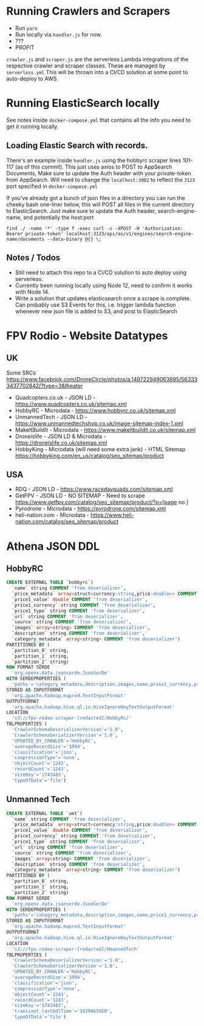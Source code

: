 # Running Crawlers and Scrapers
* Run `yarn`
* Run locally via `handler.js` for now.
* ???
* PROFIT

`crawler.js` and `scraper.js` are the serverless Lambda integrations of the
respective crawler and scraper classes. These are managed by `serverless.yml`
This will be thrown into a CI/CD solution at some point to auto-deploy to AWS.

# Running ElasticSearch locally
See notes inside `docker-compose.yml` that contains all the info you need to get it running
locally.

## Loading Elastic Search with records.
There's an example inside `handler.js` using the hobbyrc scraper lines 101-117 (as of this commit).
This just uses axios to POST to AppSearch Documents, Make sure to update the Auth header with your private-token from AppSearch.
Will need to change the `localhost:3002` to reflect the `3123` port specified in `docker-compose.yml`

If you've already got a bunch of json files in a directory you can run the cheeky bash one-liner below, this will POST all files in the current directory to ElasticSearch. Just make sure to update the Auth header, search-engine-name, and potentially the host:port
```
find ./ -name '*' -type f -exec curl -s -XPOST -H 'Authorization: Bearer private-token' localhost:3123/api/as/v1/engines/search-engine-name/documents --data-binary @{} \;
```

## Notes / Todos
* Still need to attach this repo to a CI/CD solution to auto deploy using serverless.
* Currently been running locally using Node 12, need to confirm it works with Node 14.
* Write a solution that updates elasticsearch once a scrape is complete. Can probably use S3 Events for this, i.e. trigger lambda function whenever new json file is added to S3, and post to ElasticSearch

# FPV Rodio - Website Datatypes

## UK
Some SRCs https://www.facebook.com/DroneCircle/photos/a.149722949063895/563333437702842/?type=3&theater

* Quadcopters.co.uk - JSON LD - https://www.quadcopters.co.uk/sitemap.xml
* HobbyRC - Microdata - https://www.hobbyrc.co.uk/sitemap.xml
* UnmannedTech - JSON LD - https://www.unmannedtechshop.co.uk/image-sitemap-index-1.xml
* MakeItBuildIt - Microdata - https://www.makeitbuildit.co.uk/sitemap.xml
* Droneislife - JSON LD & Microdata - https://droneislife.co.uk/sitemap.xml
* HobbyKing - Microdata (will need some extra jank) - HTML Sitemap https://hobbyking.com/en_us/catalog/seo_sitemap/product

## USA
* RDQ - JSON LD - https://www.racedayquads.com/sitemap.xml
* GetFPV - JSON LD - NO SITEMAP - Need to scrape https://www.getfpv.com/catalog/seo_sitemap/product/?p=[page no.]
* Pyrodrone - Microdata - https://pyrodrone.com/sitemap.xml
* heli-nation.com - Microdata - https://www.heli-nation.com/catalog/seo_sitemap/product

# Athena JSON DDL

## HobbyRC
```sql
CREATE EXTERNAL TABLE `hobbyrc`(
  `name` string COMMENT 'from deserializer', 
  `price_metadata` array<struct<currency:string,price:double>> COMMENT 'from deserializer', 
  `price1_value` double COMMENT 'from deserializer', 
  `price1_currency` string COMMENT 'from deserializer', 
  `price1_type` string COMMENT 'from deserializer', 
  `url` string COMMENT 'from deserializer', 
  `source` string COMMENT 'from deserializer', 
  `images` array<string> COMMENT 'from deserializer', 
  `description` string COMMENT 'from deserializer', 
  `category_metadata` array<string> COMMENT 'from deserializer')
PARTITIONED BY ( 
  `partition_0` string, 
  `partition_1` string, 
  `partition_2` string)
ROW FORMAT SERDE 
  'org.openx.data.jsonserde.JsonSerDe' 
WITH SERDEPROPERTIES ( 
  'paths'='category_metadata,description,images,name,price1_currency,price1_type,price1_value,price_metadata,source,url') 
STORED AS INPUTFORMAT 
  'org.apache.hadoop.mapred.TextInputFormat' 
OUTPUTFORMAT 
  'org.apache.hadoop.hive.ql.io.HiveIgnoreKeyTextOutputFormat'
LOCATION
  's3://fpv-rodeo-scraper-[redacted]/HobbyRc/'
TBLPROPERTIES (
  'CrawlerSchemaDeserializerVersion'='1.0', 
  'CrawlerSchemaSerializerVersion'='1.0', 
  'UPDATED_BY_CRAWLER'='HobbyRC', 
  'averageRecordSize'='1094', 
  'classification'='json', 
  'compressionType'='none', 
  'objectCount'='1243', 
  'recordCount'='1243', 
  'sizeKey'='1743483', 
  'typeOfData'='file')
```

## Unmanned Tech
```sql
CREATE EXTERNAL TABLE `umt`(
  `name` string COMMENT 'from deserializer', 
  `price_metadata` array<struct<currency:string,price:double>> COMMENT 'from deserializer', 
  `price1_value` double COMMENT 'from deserializer', 
  `price1_currency` string COMMENT 'from deserializer', 
  `price1_type` string COMMENT 'from deserializer', 
  `url` string COMMENT 'from deserializer', 
  `source` string COMMENT 'from deserializer', 
  `images` array<string> COMMENT 'from deserializer', 
  `description` string COMMENT 'from deserializer', 
  `category_metadata` array<string> COMMENT 'from deserializer')
PARTITIONED BY ( 
  `partition_0` string, 
  `partition_1` string, 
  `partition_2` string)
ROW FORMAT SERDE 
  'org.openx.data.jsonserde.JsonSerDe' 
WITH SERDEPROPERTIES ( 
  'paths'='category_metadata,description,images,name,price1_currency,price1_type,price1_value,price_metadata,source,url') 
STORED AS INPUTFORMAT 
  'org.apache.hadoop.mapred.TextInputFormat' 
OUTPUTFORMAT 
  'org.apache.hadoop.hive.ql.io.HiveIgnoreKeyTextOutputFormat'
LOCATION
  's3://fpv-rodeo-scraper-[redacted]/UmannedTech'
TBLPROPERTIES (
  'CrawlerSchemaDeserializerVersion'='1.0', 
  'CrawlerSchemaSerializerVersion'='1.0', 
  'UPDATED_BY_CRAWLER'='HobbyRC', 
  'averageRecordSize'='1094', 
  'classification'='json', 
  'compressionType'='none', 
  'objectCount'='1243', 
  'recordCount'='1243', 
  'sizeKey'='1743483', 
  'transient_lastDdlTime'='1629065950', 
  'typeOfData'='file')
```
